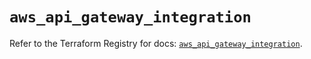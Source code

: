 # `aws_api_gateway_integration`

Refer to the Terraform Registry for docs: [`aws_api_gateway_integration`](https://registry.terraform.io/providers/hashicorp/aws/5.85.0/docs/resources/api_gateway_integration).

